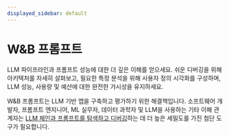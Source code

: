 ```yaml
---
displayed_sidebar: default
---
```


# W&B 프롬프트
LLM 파이프라인과 프롬프트 성능에 대한 더 깊은 이해를 얻으세요. 쉬운 디버깅을 위해 아키텍처를 자세히 살펴보고, 필요한 특정 분석을 위해 사용자 정의 시각화를 구성하며, LLM 성능, 사용량 및 예산에 대한 완전한 가시성을 유지하세요.

W&B 프롬프트는 LLM 기반 앱을 구축하고 평가하기 위한 해결책입니다. 소프트웨어 개발자, 프롬프트 엔지니어, ML 실무자, 데이터 과학자 및 LLM을 사용하는 기타 이해 관계자는 [LLM 체인과 프롬프트를 탐색하고 디버깅](./prompts/intro.md)하는 데 더 높은 세밀도를 가진 첨단 도구가 필요합니다.